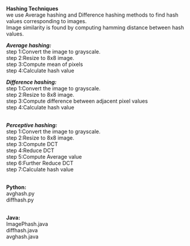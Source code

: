 **Hashing Techniques<br />**
we use Average hashing and Difference hashing methods to find hash values corresponding to images. <br />
Image similarity is found by computing hamming distance between hash values. <br />

***Average hashing:<br />***
step 1:Convert the image to grayscale.<br />
step 2:Resize to 8x8 image.<br />
step 3:Compute mean of pixels<br />
step 4:Calculate hash value<br />

***Difference hashing:<br />***
step 1:Convert the image to grayscale.<br />
step 2:Resize to 8x8 image.<br />
step 3:Compute difference between adjacent pixel values<br />
step 4:Calculate hash value<br /><br/>

***Perceptive hashing:<br />***
step 1:Convert the image to grayscale.<br />
step 2:Resize to 8x8 image.<br />
step 3:Compute DCT<br />
step 4:Reduce DCT<br />
step 5:Compute Average value<br />
step 6:Further Reduce DCT<br />
step 7:Calculate hash value<br /><br/>


**Python:<br/>**
avghash.py<br />
diffhash.py <br /><br />

**Java:<br />**
ImagePhash.java<br />
diffhash.java<br />
avghash.java<br />

